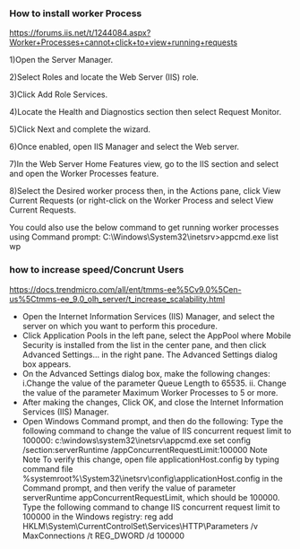 ### How to install worker Process
https://forums.iis.net/t/1244084.aspx?Worker+Processes+cannot+click+to+view+running+requests

1)Open the Server Manager.

2)Select Roles and locate the Web Server (IIS) role.

3)Click Add Role Services.

4)Locate the Health and Diagnostics section then select Request Monitor.

5)Click Next and complete the wizard.

6)Once enabled, open IIS Manager and select the Web server.

7)In the Web Server Home Features view, go to the IIS section and select and open the Worker Processes feature.

8)Select the Desired worker process then, in the Actions pane, click View Current Requests (or right-click on the Worker Process and select View Current Requests.

You could also use the below command to get running worker processes using Command prompt:
C:\Windows\System32\inetsrv>appcmd.exe list wp



### how to increase speed/Concrunt Users
https://docs.trendmicro.com/all/ent/tmms-ee%5Cv9.0%5Cen-us%5Ctmms-ee_9.0_olh_server/t_increase_scalability.html

* Open the Internet Information Services (IIS) Manager, and select the server on which you want to perform this procedure.
* Click Application Pools in the left pane, select the AppPool where Mobile Security is installed from the list in the center pane, and then click Advanced Settings... in the right pane.
The Advanced Settings dialog box appears.
* On the Advanced Settings dialog box, make the following changes:
  i.Change the value of the parameter Queue Length to 65535.
 ii. Change the value of the parameter Maximum Worker Processes to 5 or more.
* After making the changes, Click OK, and close the Internet Information Services (IIS) Manager.
* Open Windows Command prompt, and then do the following:
  Type the following command to change the value of IIS concurrent request limit to 100000:
c:\windows\system32\inetsrv\appcmd.exe set config /section:serverRuntime /appConcurrentRequestLimit:100000
Note	
Note
To verify this change, open file applicationHost.config by typing command file %systemroot%\System32\inetsrv\config\applicationHost.config in the Command prompt, and then verify the value of parameter serverRuntime appConcurrentRequestLimit, which should be 100000.
Type the following command to change IIS concurrent request limit to 100000 in the Windows registry:
reg add HKLM\System\CurrentControlSet\Services\HTTP\Parameters /v MaxConnections /t REG_DWORD /d 100000
